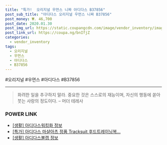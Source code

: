 ```yaml
--- 
title: "특가!  오리지널 우먼스 니짜 아디다스 B37856" 
post_sub_title: "아디다스 오리지널 우먼스 니짜 B37856" 
post_money: ₩. 46,700 
post_date: 2020.01.30 
post_img_url: https://static.coupangcdn.com/image/vendor_inventory/images/2018/10/22/13/3/34573240-7eb7-4d06-807e-26bd374a0e1e.jpg 
post_link_url: https://coupa.ng/bnIfjZ 
categories: 
  - vendor_inventory 
tags: 
  - 오리지널 
  - 우먼스 
  - 아디다스 
  - B37856 
--- 
```

  #오리지널 #우먼스 #아디다스 #B37856 
<hr> 

> 화려한 일을 추구하지 말라. 중요한 것은 스스로의 재능이며, 자신의 행동에 쏟아 붓는 사랑의 정도이다. – 머더 테레사 


### POWER LINK

* <a href="https://blog.naver.com/sakai111/221768633869" target="_blank"> [생활] 아디다스워킹화 정보 </a>
* <a href="https://blog.naver.com/santokki14/221789450595" target="_blank">[특가] 아디다스 마샬아츠 정품 Tracksuit 후드트레이닝복...</a>
* <a href="https://blog.naver.com/santokki14/221764314945" target="_blank"> [생활] 아디다스볼캡 정보 </a>
